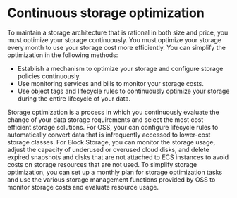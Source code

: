 # Continuous storage optimization

To maintain a storage architecture that is rational in both size and price, you must optimize your storage continuously. You must optimize your storage every month to use your storage cost more efficiently. You can simplify the optimization in the following methods:

-   Establish a mechanism to optimize your storage and configure storage policies continuously.
-   Use monitoring services and bills to monitor your storage costs.
-   Use object tags and lifecycle rules to continuously optimize your storage during the entire lifecycle of your data.

Storage optimization is a process in which you continuously evaluate the change of your data storage requirements and select the most cost-efficient storage solutions. For OSS, your can configure lifecycle rules to automatically convert data that is infrequently accessed to lower-cost storage classes. For Block Storage, you can monitor the storage usage, adjust the capacity of underused or overused cloud disks, and delete expired snapshots and disks that are not attached to ECS instances to avoid costs on storage resources that are not used. To simplify storage optimization, you can set up a monthly plan for storage optimization tasks and use the various storage management functions provided by OSS to monitor storage costs and evaluate resource usage.

